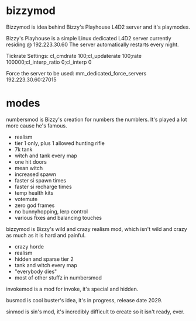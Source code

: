 # bizzymod
Bizzymod is idea behind Bizzy's Playhouse L4D2 server and it's playmodes.

Bizzy's Playhouse is a simple Linux dedicated L4D2 server currently residing @ 192.223.30.60
The server automatically restarts every night.

Tickrate Settings:
cl_cmdrate 100;cl_updaterate 100;rate 100000;cl_interp_ratio 0;cl_interp 0

Force the server to be used:
mm_dedicated_force_servers 192.223.30.60:27015

# modes

numbersmod is Bizzy's creation for numbers the numblers. It's played a lot more cause he's famous.

  * realism
  * tier 1 only, plus 1 allowed hunting rifle
  * 7k tank
  * witch and tank every map
  * one hit doors
  * mean witch
  * increased spawn
  * faster si spawn times
  * faster si recharge times
  * temp health kits
  * votemute
  * zero god frames
  * no bunnyhopping, lerp control
  * various fixes and balancing touches 

bizzymod is Bizzy's wild and crazy realism mod, which isn't wild and crazy as much as it is hard and painful.

  * crazy horde
  * realism
  * hidden and sparse tier 2
  * tank and witch every map
  * "everybody dies"
  * most of other stuffz in numbersmod

invokemod is a mod for invoke, it's special and hidden.

busmod is cool buster's idea, it's in progress, release date 2029.

sinmod is sin's mod, it's incredibly difficult to create so it isn't ready, ever.
